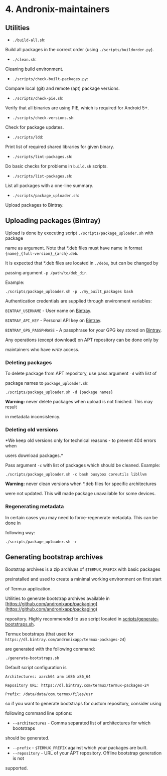 # 4. Andronix-maintainers

## Utilities

* `./build-all.sh`:

Build all packages in the correct order \(using `./scripts/buildorder.py`\).

* `./clean.sh`:

Cleaning build environment.

* `./scripts/check-built-packages.py`:

Compare local \(git\) and remote \(apt\) package versions.

* `./scripts/check-pie.sh`:

Verify that all binaries are using PIE, which is required for Android 5+.

* `./scripts/check-versions.sh`:

Check for package updates.

* `./scripts/ldd`:

Print list of required shared libraries for given binary.

* `./scripts/lint-packages.sh`:

Do basic checks for problems in `build.sh` scripts.

* `./scripts/list-packages.sh`:

List all packages with a one-line summary.

* `./scripts/package_uploader.sh`:

Upload packages to Bintray.

## Uploading packages \(Bintray\)

Upload is done by executing script `./scripts/package_uploader.sh` with package

name as argument. Note that \*.deb files must have name in format `{name}_{full-version}_{arch}.deb`.

It is expected that \*.deb files are located in `./debs`, but can be changed by

passing argument `-p /path/to/deb_dir`.

Example:

```text
./scripts/package_uploader.sh -p ./my_built_packages bash
```

Authentication credentials are supplied through environment variables:

`BINTRAY_USERNAME` - User name on [Bintray](https://bintray.com).

`BINTRAY_API_KEY` - Personal API key on [Bintray](https://bintray.com).

`BINTRAY_GPG_PASSPHRASE` - A passphrase for your GPG key stored on [Bintray](https://bintray.com).

Any operations \(except download\) on APT repository can be done only by

maintainers who have _write_ access.

### Deleting packages

To delete package from APT repository, use pass argument `-d` with list of

package names to `package_uploader.sh`:

```text
./scripts/package_uploader.sh -d {package names}
```

**Warning:** never delete packages when upload is not finished. This may result

in metadata inconsistency.

### Deleting old versions

\*We keep old versions only for technical reasons - to prevent 404 errors when

users download packages.\*

Pass argument `-c` with list of packages which should be cleaned. Example:

```text
./scripts/package_uploader.sh -c bash busybox coreutils libllvm
```

**Warning:** never clean versions when \*.deb files for specific architectures

were not updated. This will made package unavailable for some devices.

### Regenerating metadata

In certain cases you may need to force-regenerate metadata. This can be done in

following way:

```text
./scripts/package_uploader.sh -r
```

## Generating bootstrap archives

Bootstrap archives is a zip archives of `$TERMUX_PREFIX` with basic packages

preinstalled and used to create a minimal working environment on first start

of Termux application.

Utilities to generate bootstrap archives available in [https://github.com/andronixapp/packaging](https://github.com/andronixapp/packaging)

repository. Highly recommended to use script located in [scripts/generate-bootstraps.sh](https://github.com/andronixapp/packaging/blob/master/scripts/generate-bootstraps.sh).

Termux bootstraps \(that used for `https://dl.bintray.com/andronixapp/termux-packages-24`\)

are generated with the following command:

```text
./generate-bootstraps.sh
```

Default script configuration is

```text
Architectures: aarch64 arm i686 x86_64

Repository URL: https://dl.bintray.com/termux/termux-packages-24

Prefix: /data/data/com.termux/files/usr
```

so if you want to generate bootstraps for custom repository, consider using

following command line options:

* `--architectures` - Comma separated list of architectures for which bootstraps

should be generated.

* `--prefix` - `$TERMUX_PREFIX` against which your packages are built.
* `--repository` - URL of your APT repository. Offline bootstrap generation is not

supported.

